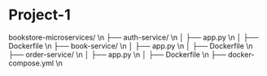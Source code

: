 # **Project-1**

bookstore-microservices/ \n
├── auth-service/ \n
│   ├── app.py \n
│   ├── Dockerfile \n
├── book-service/ \n
│   ├── app.py \n
│   ├── Dockerfile \n
├── order-service/ \n
│   ├── app.py \n
│   ├── Dockerfile \n
├── docker-compose.yml \n
